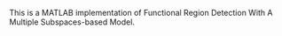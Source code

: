 This is a MATLAB implementation of Functional Region Detection With A Multiple Subspaces-based Model.